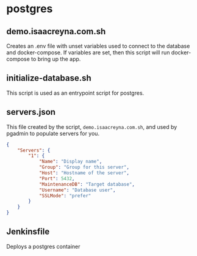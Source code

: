 # postgres

## demo.isaacreyna.com.sh
Creates an .env file with unset variables used to connect to the database and docker-compose. If variables are set, then this script will run docker-compose to bring up the app.

## initialize-database.sh
This script is used as an entrypoint script for postgres.

## servers.json
This file created by the script, `demo.isaacreyna.com.sh`, and used by pgadmin to populate servers for you.
```json
{
    "Servers": {
        "1": {
            "Name": "Display name",
            "Group": "Group for this server",
            "Host": "Hostname of the server",
            "Port": 5432,
            "MaintenanceDB": "Target database",
            "Username": "Database user",
            "SSLMode": "prefer"
        }
    }
}
```

## Jenkinsfile
Deploys a postgres container